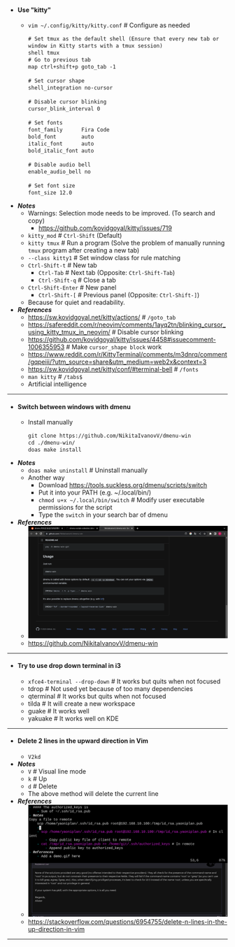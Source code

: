 - #### Use "kitty"
    - `vim ~/.config/kitty/kitty.conf` # Configure as needed
      ```
      # Set tmux as the default shell (Ensure that every new tab or window in Kitty starts with a tmux session)
      shell tmux
      # Go to previous tab
      map ctrl+shift+p goto_tab -1

      # Set cursor shape
      shell_integration no-cursor

      # Disable cursor blinking
      cursor_blink_interval 0

      # Set fonts
      font_family      Fira Code
      bold_font        auto
      italic_font      auto
      bold_italic_font auto

      # Disable audio bell
      enable_audio_bell no

      # Set font size
      font_size 12.0
      ```
- ***Notes***
    - Warnings: Selection mode needs to be improved. (To search and copy)
        - https://github.com/kovidgoyal/kitty/issues/719
    - `kitty_mod` # `Ctrl-Shift` (Default)
    - `kitty tmux` # Run a program (Solve the problem of manually running `tmux` program after creating a new tab)
    - `--class kitty1` # Set window class for rule matching
    - `Ctrl-Shift-t` # New tab
        - `Ctrl-Tab` # Next tab (Opposite: `Ctrl-Shift-Tab`)
        - `Ctrl-Shift-q` # Close a tab
    - `Ctrl-Shift-Enter` # New panel
        - `Ctrl-Shift-[` # Previous panel (Opposite: `Ctrl-Shift-]`)
    - Because for quiet and readability.
- ***References***
    - https://sw.kovidgoyal.net/kitty/actions/ # `/goto_tab`
    - https://safereddit.com/r/neovim/comments/1ayq2tn/blinking_cursor_using_kitty_tmux_in_neovim/ # Disable cursor blinking
    - https://github.com/kovidgoyal/kitty/issues/4458#issuecomment-1006355953 # Make `cursor_shape block` work
    - https://www.reddit.com/r/KittyTerminal/comments/m3dnrq/comment/gqpeiii/?utm_source=share&utm_medium=web2x&context=3
    - https://sw.kovidgoyal.net/kitty/conf/#terminal-bell # `/fonts`
    - `man kitty` # `/tabs$`
    - Artificial intelligence
- ---
- #### Switch between windows with dmenu
    - Install manually
      ```
      git clone https://github.com/NikitaIvanovV/dmenu-win
      cd ./dmenu-win/
      doas make install
      ```
- ***Notes***
    - `doas make uninstall` # Uninstall manually
    - Another way
        - Download https://tools.suckless.org/dmenu/scripts/switch
        - Put it into your PATH (e.g. ~/.local/bin/)
        - `chmod u+x ~/.local/bin/switch` # Modify user executable permissions for the script
        - Type the `switch` in your search bar of dmenu
- ***References***
    - ![2023-02-09_10:26:27.gif](../assets/2023-02-09_10:26:27.gif)
    - https://github.com/NikitaIvanovV/dmenu-win
- ---
- #### Try to use drop down terminal in i3
    - `xfce4-terminal --drop-down` # It works but quits when not focused
    - tdrop # Not used yet because of too many dependencies
    - qterminal # It works but quits when not focused
    - tilda # It will create a new workspace
    - guake # It works well
    - yakuake # It works well on KDE
- ---
- #### Delete 2 lines in the upward direction in Vim
    - `V2kd`
- ***Notes***
    - `V` # Visual line mode
    - `k` # Up
    - `d` # Delete
    - The above method will delete the current line
- ***References***
    - ![2023-02-20_14:35:30.gif](../assets/2023-02-20_14:35:30.gif)
    - https://stackoverflow.com/questions/6954755/delete-n-lines-in-the-up-direction-in-vim
- ---
